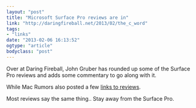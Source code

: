 ```yaml
---
layout: "post"
title: "Microsoft Surface Pro reviews are in"
link: "http://daringfireball.net/2013/02/the_c_word"
tags: 
- "links"
date: "2013-02-06 16:13:52"
ogtype: "article"
bodyclass: "post"
---
```


Over at Daring Fireball, John Gruber has rounded up some of the Surface Pro reviews and adds some commentary to go along with it.

While Mac Rumors also posted a few [links to reviews](http://www.macrumors.com/2013/02/05/first-reviews-of-microsoft-surface-pro-good-display-full-windows-8-compromised-experience/).

Most reviews say the same thing.. Stay away from the Surface Pro.